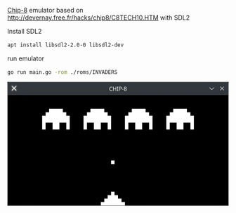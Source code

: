 [Chip-8](https://es.wikipedia.org/wiki/CHIP-8) emulator based on http://devernay.free.fr/hacks/chip8/C8TECH10.HTM with SDL2

Install SDL2

```sh
apt install libsdl2-2.0-0 libsdl2-dev
```

run emulator

```sh
go run main.go -rom ./roms/INVADERS
```

![screenshoot](./Screenshot_space_invaders.webp)
